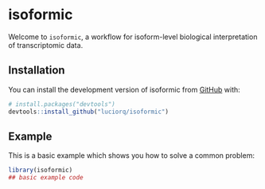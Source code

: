 
# isoformic

<!-- badges: start -->
<!-- badges: end -->

Welcome to `isoformic`, a workflow for isoform-level biological interpretation of transcriptomic data.

## Installation

You can install the development version of isoformic from [GitHub](https://github.com/) with:

``` r
# install.packages("devtools")
devtools::install_github("luciorq/isoformic")
```

## Example

This is a basic example which shows you how to solve a common problem:

``` r
library(isoformic)
## basic example code
```

